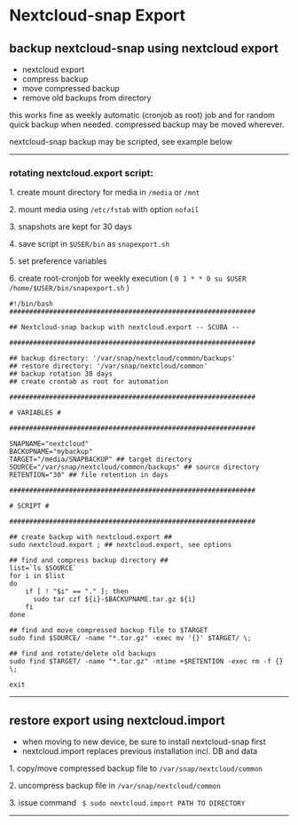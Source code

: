 # Nextcloud-snap Export

## backup nextcloud-snap using nextcloud export

* nextcloud export
* compress backup
* move compressed backup
* remove old backups from directory

this works fine as weekly automatic (cronjob as root) job and for random quick backup when needed. compressed backup may be moved wherever.

nextcloud-snap backup may be scripted, see example below

---

### rotating nextcloud.export script:

1\. create mount directory for media in `/media` or `/mnt`

2\. mount media using `/etc/fstab` with option `nofail`

3\. snapshots are kept for 30 days

4\. save script in `$USER/bin` as `snapexport.sh`

5\. set preference variables

6\. create root-cronjob for weekly execution ( ``` 0 1 * * 0 su $USER /home/$USER/bin/snapexport.sh ``` )

```
#!/bin/bash
##############################################################

## Nextcloud-snap backup with nextcloud.export -- SCUBA --

##############################################################

## backup directory: '/var/snap/nextcloud/common/backups'
## restore directory: '/var/snap/nextcloud/common'
## backup rotation 30 days
## create crontab as root for automation

##############################################################

# VARIABLES #

##############################################################

SNAPNAME="nextcloud"
BACKUPNAME="mybackup"
TARGET="/media/SNAPBACKUP" ## target directory
SOURCE="/var/snap/nextcloud/common/backups" ## source directory
RETENTION="30" ## file retention in days

##############################################################

# SCRIPT #

##############################################################

## create backup with nextcloud.export ##
sudo nextcloud.export ; ## nextcloud.export, see options

## find and compress backup directory ##
list=`ls $SOURCE`
for i in $list
do
    if [ ! "$i" == "." ]; then
      sudo tar czf ${i}-$BACKUPNAME.tar.gz ${i}
    fi
done

## find and move compressed backup file to $TARGET
sudo find $SOURCE/ -name "*.tar.gz" -exec mv '{}' $TARGET/ \;

## find and rotate/delete old backups
sudo find $TARGET/ -name "*.tar.gz" -mtime +$RETENTION -exec rm -f {} \; 

exit
```

---

## restore export using nextcloud.import

* when moving to new device, be sure to install nextcloud-snap first
* nextcloud.import replaces previous installation incl. DB and data

1\. copy/move compressed backup file to `/var/snap/nextcloud/common`

2\. uncompress backup file in `/var/snap/nextcloud/common`

3\. issue command ` $ sudo nextcloud.import PATH TO DIRECTORY`

---
